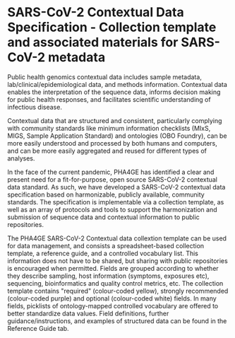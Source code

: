# SARS-CoV-2 Contextual Data Specification - Collection template and associated materials for SARS-CoV-2 metadata
 
Public health genomics contextual data includes sample metadata, lab/clinical/epidemiological data, and methods information. Contextual data enables the interpretation of the sequence data, informs decision making for public health responses, and facilitates scientific understanding of infectious disease. 

Contextual data that are structured and consistent, particularly complying with community standards like minimum information checklists (MIxS, MIGS, Sample Application Standard) and ontologies (OBO Foundry), can be more easily understood and processed by both humans and computers, and can be more easily aggregated and reused for different types of analyses.

In the face of the current pandemic, PHA4GE has identified a clear and present need for a fit-for-purpose, open source SARS-CoV-2 contextual data standard. As such, we have developed a SARS-CoV-2 contextual data specification based on harmonizable, publicly available, community standards. The specification is implementable via a collection template, as well as an array of protocols and tools to support the harmonization and submission of sequence data and contextual information to public repositories.

The PHA4GE SARS-CoV-2 Contextual data collextion template can be used for data management, and consists a spreadsheet-based collection template, a reference guide, and a controlled vocabulary list. This information does not have to be shared, but sharing with public repositories is encouraged when permitted.
Fields are grouped according to whether they describe sampling, host information (symptoms, exposures etc), sequencing, bioinformatics and quality control metrics, etc. The collection template contains "required" (colour-coded yellow), strongly recommended (colour-coded purple) and optional (colour-coded white) fields. In many fields, picklists of ontology-mapped controlled vocabulary are offered to better standardize data values. 
Field definitions, further guidance/instructions, and examples of structured data can be found in the Reference Guide tab.
